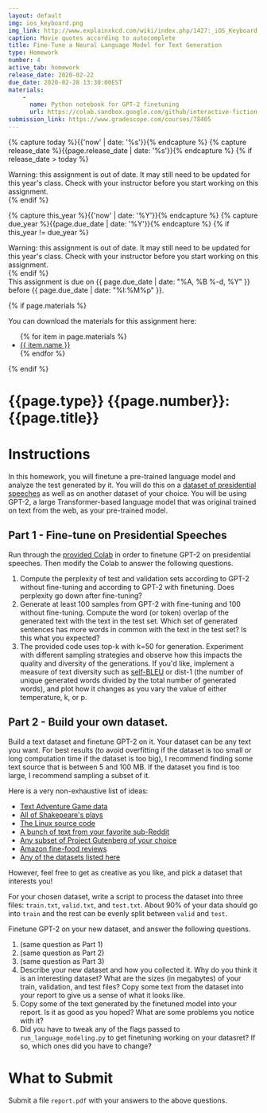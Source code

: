 ```yaml
---
layout: default
img: ios_keyboard.png
img_link: http://www.explainxkcd.com/wiki/index.php/1427:_iOS_Keyboard
caption: Movie quotes according to autocomplete
title: Fine-Tune a Neural Language Model for Text Generation
type: Homework
number: 4
active_tab: homework
release_date: 2020-02-22
due_date: 2020-02-28 13:30:00EST
materials:
    - 
      name: Python notebook for GPT-2 finetuning
      url: https://colab.sandbox.google.com/github/interactive-fiction-class/interactive-fiction-class.github.io/blob/master/homeworks/language-model/hw4_transformer.ipynb
submission_link: https://www.gradescope.com/courses/78405
---
```


<!-- Check whether the assignment is ready to release -->
{% capture today %}{{'now' | date: '%s'}}{% endcapture %}
{% capture release_date %}{{page.release_date | date: '%s'}}{% endcapture %}
{% if release_date > today %} 
<div class="alert alert-danger">
Warning: this assignment is out of date.  It may still need to be updated for this year's class.  Check with your instructor before you start working on this assignment.
</div>
{% endif %}
<!-- End of check whether the assignment is up to date -->


<!-- Check whether the assignment is up to date -->
{% capture this_year %}{{'now' | date: '%Y'}}{% endcapture %}
{% capture due_year %}{{page.due_date | date: '%Y'}}{% endcapture %}
{% if this_year != due_year %} 
<div class="alert alert-danger">
Warning: this assignment is out of date.  It may still need to be updated for this year's class.  Check with your instructor before you start working on this assignment.
</div>
{% endif %}
<!-- End of check whether the assignment is up to date -->


<div class="alert alert-info">
This assignment is due on {{ page.due_date | date: "%A, %B %-d, %Y" }} before {{ page.due_date | date: "%I:%M%p" }}. 
</div>

{% if page.materials %}
<div class="alert alert-info">
You can download the materials for this assignment here:
<ul>
{% for item in page.materials %}
<li><a href="{{item.url}}">{{ item.name }}</a></li>
{% endfor %}
</ul>
</div>
{% endif %}


{{page.type}} {{page.number}}: {{page.title}}
=============================================================

# Instructions
In this homework, you will finetune a pre-trained language model and analyze the test generated by it. You will do this on a [dataset of presidential speeches](https://github.com/interactive-fiction-class/interactive-fiction-class.github.io/blob/master/homeworks/language-model/presidential_speeches_test.txt) as well as on another dataset of your choice.
You will be using GPT-2, a large Transformer-based language model that was original trained on text from the web, as your pre-trained model.

## Part 1 - Fine-tune on Presidential Speeches
Run through the [provided Colab](https://colab.sandbox.google.com/github/interactive-fiction-class/interactive-fiction-class.github.io/blob/master/homeworks/language-model/hw4_transformer.ipynb) in order to finetune GPT-2 on presidential speeches. Then modify the Colab to answer the following questions.

1. Compute the perplexity of test and validation sets according to GPT-2 without fine-tuning and according to GPT-2 with finetuning. Does perplexity go down after fine-tuning?
2. Generate at least 100 samples from GPT-2 with fine-tuning and 100 without fine-tuning. Compute the word (or token) overlap of the generated text with the text in the test set. Which set of generated sentences has more words in common with the text in the test set? Is this what you expected?
3. The provided code uses top-k with k=50 for generation. Experiment with different sampling strategies and observe how this impacts the quality and diversity of the generations. If you'd like, implement a measure of text diversity such as [self-BLEU](https://arxiv.org/pdf/1802.01886.pdf) or dist-1 (the number of unique generated words divided by the total number of generated words), and plot how it changes as you vary the value of either temperature, k, or p.

## Part 2 - Build your own dataset.
Build a text dataset and finetune GPT-2 on it. Your dataset can be any text you want. For best results (to avoid overfitting if the dataset is too small or long computation time if the dataset is too big), I recommend finding some text source that is between 5 and 100 MB. If the dataset you find is too large, I recommend sampling a subset of it.

Here is a very non-exhaustive list of ideas:

* [Text Adventure Game data](https://github.com/interactive-fiction-class/interactive-fiction-class.github.io/blob/master/homeworks/language-model/text_adventures_test.txt)
* [All of Shakepeare's plays](https://lexically.net/wordsmith/support/shakespeare.html)
* [The Linux source code](https://github.com/torvalds/linux)
* [A bunch of text from your favorite sub-Reddit](https://www.storybench.org/how-to-scrape-reddit-with-python/)
* [Any subset of Project Gutenberg of your choice](https://cran.r-project.org/web/packages/gutenbergr/vignettes/intro.html)
* [Amazon fine-food reviews](https://www.kaggle.com/snap/amazon-fine-food-reviews)
* [Any of the datasets listed here](https://github.com/niderhoff/nlp-datasets)

However, feel free to get as creative as you like, and pick a dataset that interests you!

For your chosen dataset, write a script to process the dataset into three files: `train.txt`, `valid.txt`, and `test.txt`. About 90\% of your data should go into `train` and the rest can be evenly split between `valid` and `test`. 

Finetune GPT-2 on your new dataset, and answer the following questions.

1. (same question as Part 1)
2. (same question as Part 2)
3. (same question as Part 3)
4. Describe your new dataset and how you collected it. Why do you think it is an interesting dataset? What are the sizes (in megabytes) of your train, validation, and test files? Copy some text from the dataset into your report to give us a sense of what it looks like.
5. Copy some of the text generated by the finetuned model into your report. Is it as good as you hoped? What are some problems you notice with it?
6. Did you have to tweak any of the flags passed to `run_language_modeling.py` to get finetuning working on your datasret? If so, which ones did you have to change?

# What to Submit
Submit a file `report.pdf` with your answers to the above questions. 

